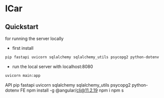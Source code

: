 # ICar


Quickstart
----------
for running the server locally
- first install 
```bash
pip fastapi uvicorn sqlalchemy sqlalchemy_utils psycopg2 python-dotenv
```
- run the local server with localhost:8080
```bash
uvicorn main:app
```





API
pip fastapi uvicorn sqlalchemy sqlalchemy_utils psycopg2 python-dotenv
FE
npm install -g @angular/cli@11.2.19
npm i
npm s
